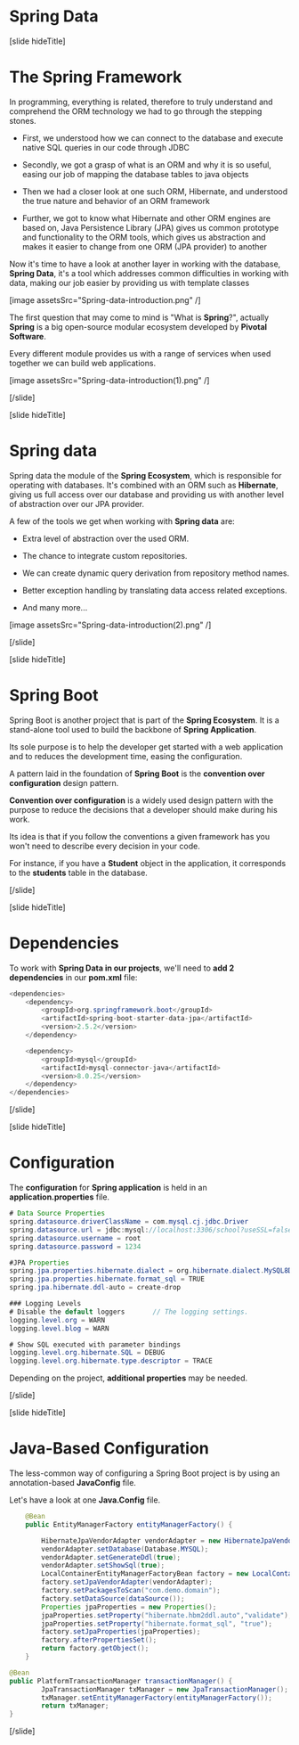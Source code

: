 # Spring Data

[slide hideTitle]

# The Spring Framework

In programming, everything is related, therefore to truly understand and comprehend the ORM technology we had to go through the stepping stones.

- First, we understood how we can connect to the database and execute native SQL queries in our code through JDBC

- Secondly, we got a grasp of what is an ORM and why it is so useful, easing our job of mapping the database tables to java objects

- Then we had a closer look at one such ORM, Hibernate, and understood the true nature and behavior of an ORM framework

- Further, we got to know what Hibernate and other ORM engines are based on, Java Persistence Library (JPA) gives us common prototype and functionality to the ORM tools, which gives us abstraction and makes it easier to change from one ORM (JPA provider) to another

Now it's time to have a look at another layer in working with the database, **Spring Data**, it's a tool which addresses common difficulties in working with data, making our job easier by providing us with template classes

[image assetsSrc="Spring-data-introduction.png" /]

The first question that may come to mind is "What is **Spring**?", actually **Spring** is a big open-source modular ecosystem developed by **Pivotal Software**.

Every different module provides us with a range of services when used together we can build web applications.

[image assetsSrc="Spring-data-introduction(1).png" /]

[/slide]

[slide hideTitle]

# Spring data

Spring data the module of the **Spring Ecosystem**, which is responsible for operating with databases. It's combined with an ORM such as **Hibernate**, giving us full access over our database and providing us with another level of abstraction over our JPA provider.

A few of the tools we get when working with **Spring data** are:

- Extra level of abstraction over the used ORM.

- The chance to integrate custom repositories.

- We can create dynamic query derivation from repository method names.

- Better exception handling by translating data access related exceptions.

- And many more...

[image assetsSrc="Spring-data-introduction(2).png" /]

[/slide]

[slide hideTitle]

# Spring Boot

Spring Boot is another project that is part of the **Spring Ecosystem**. It is a stand-alone tool used to build the backbone of **Spring Application**.

Its sole purpose is to help the developer get started with a web application and to reduces the development time, easing the configuration.

A pattern laid in the foundation of **Spring Boot** is the **convention over configuration** design pattern.

**Convention over configuration** is a widely used design pattern with the purpose to reduce the decisions that a developer should make during his work.

Its idea is that if you follow the conventions a given framework has you won't need to describe every decision in your code.

For instance, if you have a **Student** object in the application, it corresponds to the **students** table in the database.

[/slide]

[slide hideTitle]

# Dependencies

To work with **Spring Data in our projects**, we'll need to **add 2 dependencies** in our **pom.xml** file:

```java
<dependencies>
    <dependency>
        <groupId>org.springframework.boot</groupId>
        <artifactId>spring-boot-starter-data-jpa</artifactId>
        <version>2.5.2</version>
    </dependency>

    <dependency>
        <groupId>mysql</groupId>
        <artifactId>mysql-connector-java</artifactId>
        <version>8.0.25</version>
    </dependency>
</dependencies>
```

[/slide]

[slide hideTitle]

# Configuration

The **configuration** for **Spring application** is held in an **application.properties** file.

```java
# Data Source Properties
spring.datasource.driverClassName = com.mysql.cj.jdbc.Driver                // The drive for the MySQL database
spring.datasource.url = jdbc:mysql://localhost:3306/school?useSSL=false     // Connection URL to the database, the database name and properties
spring.datasource.username = root
spring.datasource.password = 1234

#JPA Properties
spring.jpa.properties.hibernate.dialect = org.hibernate.dialect.MySQL8Dialect   // The hibernate dialect used in the query builder
spring.jpa.properties.hibernate.format_sql = TRUE
spring.jpa.hibernate.ddl-auto = create-drop

### Logging Levels
# Disable the default loggers       // The logging settings.
logging.level.org = WARN
logging.level.blog = WARN

# Show SQL executed with parameter bindings
logging.level.org.hibernate.SQL = DEBUG
logging.level.org.hibernate.type.descriptor = TRACE

```

Depending on the project, **additional properties** may be needed.

[/slide]

[slide hideTitle]

# Java-Based Configuration

The less-common way of configuring a Spring Boot project is by using an annotation-based **JavaConfig** file.

Let's have a look at one **Java.Config** file.

```java
    @Bean
    public EntityManagerFactory entityManagerFactory() {                //This is the JPA configuration

        HibernateJpaVendorAdapter vendorAdapter = new HibernateJpaVendorAdapter();
        vendorAdapter.setDatabase(Database.MYSQL);
        vendorAdapter.setGenerateDdl(true);
        vendorAdapter.setShowSql(true);
        LocalContainerEntityManagerFactoryBean factory = new LocalContainerEntityManagerFactoryBean();
        factory.setJpaVendorAdapter(vendorAdapter);
        factory.setPackagesToScan("com.demo.domain");                  //The models' package
        factory.setDataSource(dataSource());
        Properties jpaProperties = new Properties();
        jpaProperties.setProperty("hibernate.hbm2ddl.auto","validate");
        jpaProperties.setProperty("hibernate.format_sql", "true");
        factory.setJpaProperties(jpaProperties);
        factory.afterPropertiesSet();
        return factory.getObject();
    }

@Bean
public PlatformTransactionManager transactionManager() {                //Registering a transaction manager
        JpaTransactionManager txManager = new JpaTransactionManager();
        txManager.setEntityManagerFactory(entityManagerFactory());
        return txManager;
}
```

[/slide]
